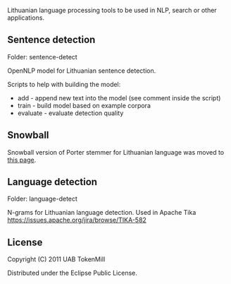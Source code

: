Lithuanian language processing tools to be used in NLP, search or other applications.

## Sentence detection

Folder: sentence-detect

OpenNLP model for Lithuanian sentence detection.

Scripts to help with building the model:

+ add - append new text into the model (see comment inside the script)
+ train - build model based on example corpora
+ evaluate - evaluate detection quality

## Snowball

Snowball version of Porter stemmer for Lithuanian language was moved to [this page](https://github.com/tokenmill/snowball).

## Language detection

Folder: language-detect

N-grams for Lithuanian language detection. Used in Apache Tika 
https://issues.apache.org/jira/browse/TIKA-582

## License

Copyright (C) 2011 UAB TokenMill

Distributed under the Eclipse Public License.
